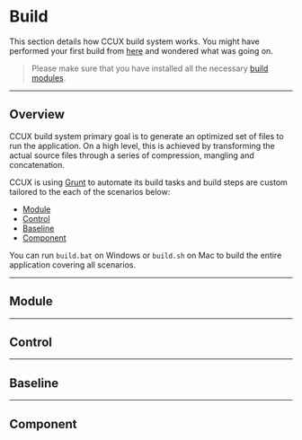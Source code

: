 # Build
This section details how CCUX build system works. You might have performed your first build from [here](getting_started.md/#markdown-header-first-build) and wondered what was going on.

> Please make sure that you have installed all the necessary [build modules](getting_started.md/#markdown-header-install-build-modules).

***
## Overview
CCUX build system primary goal is to generate an optimized set of files to run the application. On a high level, this is achieved by transforming the actual source files through a series of compression, mangling and concatenation.

CCUX is using [Grunt](http://gruntjs.com/) to automate its build tasks and build steps are custom tailored to the each of the scenarios below:

* [Module](#markdown-header-module)
* [Control](#markdown-header-control)
* [Baseline](#markdown-header-baseline)
* [Component](#markdown-header-component)

You can run `build.bat` on Windows or `build.sh` on Mac to build the entire application covering all scenarios.

***
## Module


***
## Control


***
## Baseline


***
## Component
